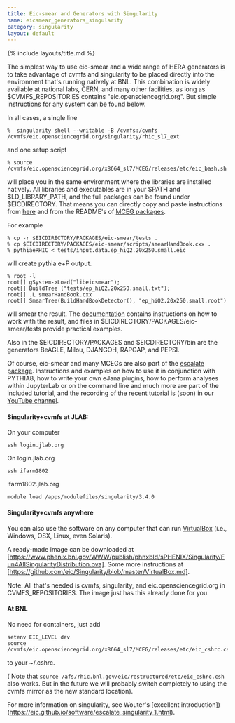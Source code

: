 ```yaml
---
title: Eic-smear and Generators with Singularity
name: eicsmear_generators_singularity
category: singularity
layout: default
---
```


{% include layouts/title.md %}

The simplest way to use eic-smear and a wide range of HERA generators is to take advantage of cvmfs and singularity to be placed directly into the  environment that's running natively at BNL. This combination is widely available at national labs, CERN, and many other facilities, as long as $CVMFS_REPOSITORIES contains "eic.opensciencegrid.org". But simple instructions for any system can be found below.

In all cases, a single line
```
%  singularity shell --writable -B /cvmfs:/cvmfs /cvmfs/eic.opensciencegrid.org/singularity/rhic_sl7_ext
```
and one setup script
```
% source /cvmfs/eic.opensciencegrid.org/x8664_sl7/MCEG/releases/etc/eic_bash.sh
```
will place you in the same environment where the libraries are
installed natively. All libraries and executables are in your $PATH
and $LD_LIBRARY_PATH, and the full packages can be found under
$EICDIRECTORY. That means you can directly copy and paste instructions
from [here](https://eic.github.io/software/eicsmear.html) and from the README's of [MCEG packages](https://gitlab.com/eic/mceg).

For example
```
% cp -r $EICDIRECTORY/PACKAGES/eic-smear/tests .
% cp $EICDIRECTORY/PACKAGES/eic-smear/scripts/smearHandBook.cxx .
% pythiaeRHIC < tests/input.data.ep_hiQ2.20x250.small.eic
```
will create pythia e+P output.
```
% root -l
root[] gSystem->Load("libeicsmear");
root[] BuildTree ("tests/ep_hiQ2.20x250.small.txt");
root[] .L smearHandBook.cxx
root[] SmearTree(BuildHandBookDetector(), "ep_hiQ2.20x250.small.root")
```
will smear the result. The [documentation](https://eic.github.io/software/eicsmear.html)
contains instructions on how to work with the result, and files in $EICDIRECTORY/PACKAGES/eic-smear/tests
provide practical examples. 

Also in the $EICDIRECTORY/PACKAGES and $EICDIRECTORY/bin are the generators BeAGLE, Milou, DJANGOH, RAPGAP, and PEPSI.

Of course, eic-smear and many MCEGs are also part of the
[escalate package](https://eic.gitlab.io/documents/quickstart/).
Instructions and examples on how to use it in conjunction with
PYTHIA8, how to write your own eJana plugins, how to perform analyses
within JupyterLab or on the command line and much more are part of the
included tutorial, and the recording of the recent tutorial is (soon)
in our [YouTube channel](https://www.youtube.com/channel/UCXc9WfDKdlLXoZMGrotkf7w).

#### Singularity+cvmfs at JLAB:
On your computer
```  
ssh login.jlab.org
```
On login.jlab.org
```
ssh ifarm1802
```
ifarm1802.jlab.org
```  
module load /apps/modulefiles/singularity/3.4.0
```

#### Singularity+cvmfs anywhere
You can also use the software on any computer that can run [VirtualBox]( https://www.virtualbox.org/)
(i.e., Windows, OSX, Linux, even Solaris).

A ready-made image can be downloaded at
[https://www.phenix.bnl.gov/WWW/publish/phnxbld/sPHENIX/Singularity/Fun4AllSingularityDistribution.ova].
Some more instructions at
[https://github.com/eic/Singularity/blob/master/VirtualBox.md].

Note: All that's needed is cvmfs, singularity, and
eic.opensciencegrid.org in CVMFS_REPOSITORIES.
The image just has this already done for you.

#### At BNL
No need for containers, just add
```  
setenv EIC_LEVEL dev
source /cvmfs/eic.opensciencegrid.org/x8664_sl7/MCEG/releases/etc/eic_cshrc.csh
```  
to your ~/.cshrc.

( Note that ```source /afs/rhic.bnl.gov/eic/restructured/etc/eic_cshrc.csh``` also works. But in the future we will probably switch completely to using the cvmfs mirror as the new standard location).

For more information on singularity, see Wouter's [excellent introduction])(https://eic.github.io/software/escalate_singularity_1.html).
